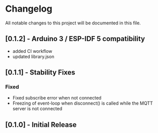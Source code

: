 # Changelog

All notable changes to this project will be documented in this file.

## [0.1.2] - Arduino 3 / ESP-IDF 5 compatibility

- added CI workflow
- updated library.json

## [0.1.1] - Stability Fixes

### Fixed

- Fixed subscribe error when not connected
- Freezing of event-loop when disconnect() is called while the MQTT server is not connected

## [0.1.0] - Initial Release
